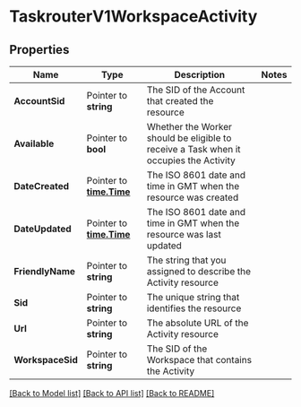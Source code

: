 # TaskrouterV1WorkspaceActivity

## Properties
Name | Type | Description | Notes
------------ | ------------- | ------------- | -------------
**AccountSid** | Pointer to **string** | The SID of the Account that created the resource |
**Available** | Pointer to **bool** | Whether the Worker should be eligible to receive a Task when it occupies the Activity |
**DateCreated** | Pointer to [**time.Time**](time.Time.md) | The ISO 8601 date and time in GMT when the resource was created |
**DateUpdated** | Pointer to [**time.Time**](time.Time.md) | The ISO 8601 date and time in GMT when the resource was last updated |
**FriendlyName** | Pointer to **string** | The string that you assigned to describe the Activity resource |
**Sid** | Pointer to **string** | The unique string that identifies the resource |
**Url** | Pointer to **string** | The absolute URL of the Activity resource |
**WorkspaceSid** | Pointer to **string** | The SID of the Workspace that contains the Activity |

[[Back to Model list]](../README.md#documentation-for-models) [[Back to API list]](../README.md#documentation-for-api-endpoints) [[Back to README]](../README.md)


